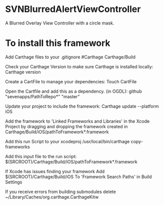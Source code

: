 # SVNBlurredAlertViewController
A Blurred Overlay View Controller with a circle mask.


# To install this framework

Add Carthage files to your .gitignore
 #Carthage
 Carthage/Build

Check your Carthage Version to make sure Carthage is installed locally:
Carthage version

Create a CartFile to manage your dependencies:
Touch CartFile

Open the Cartfile and add this as a dependency. (in OGDL):
 github "sevenapps/PathToRepo*" "master"

Update your project to include the framework:
Carthage update --platform iOS

Add the framework to 'Linked Frameworks and Libraries' in the Xcode Project by dragging and dropping the framework created in
 Carthage/Build/iOS/pathToFramework*.framework

Add this run Script to your xcodeproj
/usr/local/bin/carthage copy-frameworks

Add this input file to the run script:
$(SRCROOT)/Carthage/Build/iOS/pathToFramework*.framework

If Xcode has issues finding your framework Add
 $(SRCROOT)/Carthage/Build/iOS
  To 'Framework Search Paths' in Build Settings

If you receive errors from building submodules delete
~/Library/Caches/org.carthage.CarthageKitw
